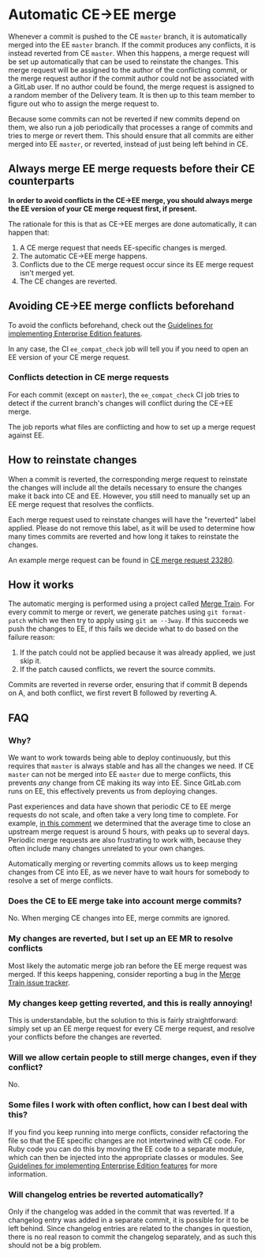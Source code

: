 # Automatic CE->EE merge

Whenever a commit is pushed to the CE `master` branch, it is automatically
merged into the EE `master` branch. If the commit produces any conflicts, it is
instead reverted from CE `master`. When this happens, a merge request will be
set up automatically that can be used to reinstate the changes. This merge
request will be assigned to the author of the conflicting commit, or the merge
request author if the commit author could not be associated with a GitLab user.
If no author could be found, the merge request is assigned to a random member of
the Delivery team. It is then up to this team member to figure out who to assign
the merge request to.

Because some commits can not be reverted if new commits depend on them, we also
run a job periodically that processes a range of commits and tries to merge or
revert them. This should ensure that all commits are either merged into EE
`master`, or reverted, instead of just being left behind in CE.

## Always merge EE merge requests before their CE counterparts

**In order to avoid conflicts in the CE->EE merge, you should always merge the
EE version of your CE merge request first, if present.**

The rationale for this is that as CE->EE merges are done automatically, it can
happen that:

1. A CE merge request that needs EE-specific changes is merged.
1. The automatic CE->EE merge happens.
1. Conflicts due to the CE merge request occur since its EE merge request isn't
   merged yet.
1. The CE changes are reverted.

## Avoiding CE->EE merge conflicts beforehand

To avoid the conflicts beforehand, check out the
[Guidelines for implementing Enterprise Edition features](ee_features.md).

In any case, the CI `ee_compat_check` job will tell you if you need to open an
EE version of your CE merge request.

### Conflicts detection in CE merge requests

For each commit (except on `master`), the `ee_compat_check` CI job tries to
detect if the current branch's changes will conflict during the CE->EE merge.

The job reports what files are conflicting and how to set up a merge request
against EE.

## How to reinstate changes

When a commit is reverted, the corresponding merge request to reinstate the
changes will include all the details necessary to ensure the changes make it
back into CE and EE. However, you still need to manually set up an EE merge
request that resolves the conflicts.

Each merge request used to reinstate changes will have the "reverted" label
applied. Please do not remove this label, as it will be used to determine how
many times commits are reverted and how long it takes to reinstate the changes.

An example merge request can be found in [CE merge request
23280](https://gitlab.com/gitlab-org/gitlab-ce/merge_requests/23280).

## How it works

The automatic merging is performed using a project called [Merge
Train](https://gitlab.com/gitlab-org/merge-train/). For every commit to merge or
revert, we generate patches using `git format-patch` which we then try to apply
using `git am --3way`. If this succeeds we push the changes to EE, if this fails
we decide what to do based on the failure reason:

1. If the patch could not be applied because it was already applied, we just
   skip it.
1. If the patch caused conflicts, we revert the source commits.

Commits are reverted in reverse order, ensuring that if commit B depends on A,
and both conflict, we first revert B followed by reverting A.

## FAQ

### Why?

We want to work towards being able to deploy continuously, but this requires
that `master` is always stable and has all the changes we need. If CE `master`
can not be merged into EE `master` due to merge conflicts, this prevents _any_
change from CE making its way into EE. Since GitLab.com runs on EE, this
effectively prevents us from deploying changes.

Past experiences and data have shown that periodic CE to EE merge requests do
not scale, and often take a very long time to complete. For example, [in this
comment](https://gitlab.com/gitlab-org/release/framework/issues/49#note_114614619)
we determined that the average time to close an upstream merge request is around
5 hours, with peaks up to several days. Periodic merge requests are also
frustrating to work with, because they often include many changes unrelated to
your own changes.

Automatically merging or reverting commits allows us to keep merging changes
from CE into EE, as we never have to wait hours for somebody to resolve a set of
merge conflicts.

### Does the CE to EE merge take into account merge commits?

No. When merging CE changes into EE, merge commits are ignored.

### My changes are reverted, but I set up an EE MR to resolve conflicts

Most likely the automatic merge job ran before the EE merge request was merged.
If this keeps happening, consider reporting a bug in the [Merge Train issue
tracker](https://gitlab.com/gitlab-org/merge-train/issues).

### My changes keep getting reverted, and this is really annoying!

This is understandable, but the solution to this is fairly straightforward:
simply set up an EE merge request for every CE merge request, and resolve your
conflicts before the changes are reverted.

### Will we allow certain people to still merge changes, even if they conflict?

No.

### Some files I work with often conflict, how can I best deal with this?

If you find you keep running into merge conflicts, consider refactoring the file
so that the EE specific changes are not intertwined with CE code. For Ruby code
you can do this by moving the EE code to a separate module, which can then be
injected into the appropriate classes or modules. See [Guidelines for
implementing Enterprise Edition features](ee_features.md) for more information.

### Will changelog entries be reverted automatically?

Only if the changelog was added in the commit that was reverted. If a changelog
entry was added in a separate commit, it is possible for it to be left behind.
Since changelog entries are related to the changes in question, there is no real
reason to commit the changelog separately, and as such this should not be a big
problem.
